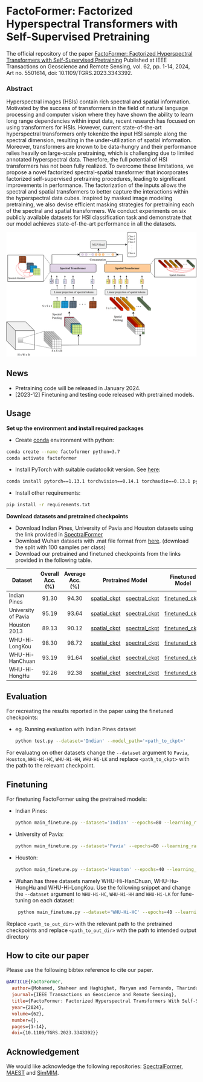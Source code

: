# FactoFormer: Factorized Hyperspectral Transformers with Self-Supervised Pretraining

The official repository of the paper [FactoFormer: Factorized Hyperspectral Transformers with Self-Supervised Pretraining](https://ieeexplore.ieee.org/document/10360846) Published at IEEE Transactions on Geoscience and Remote Sensing, vol. 62, pp. 1-14, 2024, Art no. 5501614, doi: 10.1109/TGRS.2023.3343392.

[//]: # (We introduce a novel factorized transformer architecture called _FactoFormer_ with self-supervised pretraining for hyperspectral data. This network architecture enables factorized self-attention and factorized self-supervised pretraining focusing on learning salient representations in both spectral and spatial dimensions.)

### Abstract
Hyperspectral images (HSIs) contain rich spectral and spatial information. Motivated by the success of transformers in the field of natural language processing and computer vision where they have shown the ability to learn long range dependencies within input data, recent research has focused on using transformers for HSIs. However, current state-of-the-art hyperspectral transformers only tokenize the input HSI sample along the spectral dimension, resulting in the under-utilization of spatial information. Moreover, transformers are known to be data-hungry and their performance relies heavily on large-scale pretraining, which is challenging due to limited annotated hyperspectral data. Therefore, the full potential of HSI transformers has not been fully realized. To overcome these limitations, we propose a novel factorized spectral-spatial transformer that incorporates factorized self-supervised pretraining procedures, leading to significant improvements in performance. The factorization of the inputs allows the spectral and spatial transformers to better capture the interactions within the hyperspectral data cubes. Inspired by masked image modeling pretraining, we also devise efficient masking strategies for pretraining each of the spectral and spatial transformers. We conduct experiments on six publicly available datasets for HSI classification task and demonstrate that our model achieves state-of-the-art performance in all the datasets.

![alt text](docs/FactoFormer.png)

## News
- Pretraining code will be released in January 2024.
- [2023-12] Finetuning and testing code released with pretrained models.

Usage
---------------------
<b>Set up the environment and install required packages</b>
  
  - Create [conda](https://docs.conda.io/en/latest/) environment with python:
  ```bash
  conda create --name factoformer python=3.7
  conda activate factoformer
  ```
  - Install PyTorch with suitable cudatoolkit version. See [here](https://pytorch.org/):
  ```bash
  conda install pytorch==1.13.1 torchvision==0.14.1 torchaudio==0.13.1 pytorch-cuda=11.6 -c pytorch -c nvidia
  ```
  -  Install other requirements:
  ```bash
  pip install -r requirements.txt
  ```

<b>Download datasets and pretrained checkpoints</b>

- Download Indian Pines, University of Pavia and Houston datasets using the link provided in [SpectralFormer](https://github.com/danfenghong/IEEE_TGRS_SpectralFormer)
- Download Wuhan datasets with .mat file format from [here](http://rsidea.whu.edu.cn/resource_WHUHi_sharing.htm). (download the split with 100 samples per class)
- Download our pretrained and finetuned checkpoints from the links provided in the following table.

<table>
<thead>
  <tr>
    <th>Dataset</th>
    <th>Overall Acc. (%)</th>
    <th>Average Acc. (%)</th>
    <th colspan="2">Pretrained Model</th>
    <th colspan="2">Finetuned Model</th>
  </tr>
</thead>
<tbody>
  <tr>
    <td>Indian Pines</td>
    <td style="text-align: center;">91.30</td>
    <td style="text-align: center;">94.30</td>
    <td><a href="https://www.dropbox.com/scl/fi/a05dx1nbz6e8ohgpmsdmc/pretrained_spatial.pth?rlkey=k2buvu9h4lscnjhv334x1jv6z&dl=0">spatial_ckpt</a></td>
    <td><a href="https://www.dropbox.com/scl/fi/adpm9qm12bqdye5mlkp1h/pretrained_spectral.pth?rlkey=utctcrssg1kra05594szfcrox&dl=0">spectral_ckpt</a></td>
    <td><a href="https://www.dropbox.com/scl/fi/2n5e0rc8cka4xclny6fjk/IndianPines_ft.pt?rlkey=lzqx943hh52twxvihmlgnviji&dl=0">finetuned_ckpt</a></td>
    
  </tr>
  <tr>
    <td>University of Pavia</td>
    <td style="text-align: center;">95.19</td>
    <td style="text-align: center;">93.64</td>
    <td><a href="https://www.dropbox.com/scl/fi/pan3q5zfwd2wtptxlic21/pretrained_spatial.pth?rlkey=0hvcibc4qtjqu8a890rxrwr1n&dl=0">spatial_ckpt</a></td>
    <td><a href="https://www.dropbox.com/scl/fi/cuskvw6le49vkcvkqoela/pretrained_spectral.pth?rlkey=4ydhn09qydt8yj286numj6e25&dl=0">spectral_ckpt</a></td>
    <td><a href="https://www.dropbox.com/scl/fi/44zv1tsyi76slnp28yxjj/Pavia_ft.pt?rlkey=vdfnxe0dk8b5yp0wkhd2tt86j&dl=0">finetuned_ckpt</a></td>
  </tr>
  <tr>
    <td>Houston 2013</td>
    <td style="text-align: center;">89.13</td>
    <td style="text-align: center;">90.12</td>
    <td><a href="https://www.dropbox.com/scl/fi/dbh7esbf042e56x2xnw59/pretrained_spatial.pth?rlkey=61kw6c4203rycuq409mftb76o&dl=0">spatial_ckpt</a></td>
    <td><a href="https://www.dropbox.com/scl/fi/kzzd5lrwlehvgnjlip326/pretrained_spectral.pth?rlkey=uqmeyuaxlj6dkmwdo4r8z4n89&dl=0">spectral_ckpt</a></td>
    <td><a href="https://www.dropbox.com/scl/fi/ezeodymn9ox1pmsmowkyv/Houston_ft.pt?rlkey=h8d8nwy0uap5ozi4omlc18llm&dl=0">finetuned_ckpt</a></td>
  </tr>
   <tr>
    <td>WHU-Hi-LongKou</td>
    <td style="text-align: center;">98.30</td>
    <td style="text-align: center;">98.72</td>
    <td><a href="https://www.dropbox.com/scl/fi/go3gd0e7xmumg7fmfn1k2/pretrained_spatial.pth?rlkey=jyuyxa4m9at0lm3n2c3rl8ccd&dl=0">spatial_ckpt</a></td>
    <td><a href="https://www.dropbox.com/scl/fi/u6gsf8vonxm7jccf41nvn/pretrained_spectral.pth?rlkey=68f2afmnfwe3xwhvb8qgwkree&dl=0">spectral_ckpt</a></td>
    <td><a href="https://www.dropbox.com/scl/fi/iau0iyfgj3t6wiw1t47o0/WHU-Hi-LK_ft.pt?rlkey=527sgoy2ycjxd7ubl6e3drkzt&dl=0">finetuned_ckpt</a></td>
  </tr>
  <tr>
    <td>WHU-Hi-HanChuan</td>
    <td style="text-align: center;">93.19</td>
    <td style="text-align: center;">91.64</td>
    <td><a href="https://www.dropbox.com/scl/fi/9ome9i0kcb4zj861sqbh5/pretrained_spatial.pth?rlkey=sz492a44a81gjtffxzy817l3f&dl=0">spatial_ckpt</a></td>
    <td><a href="https://www.dropbox.com/scl/fi/yslzx0aeb70dpmtd5663c/pretrained_spectral.pth?rlkey=9y7skxa65zkmrlbpit9iobw2e&dl=0">spectral_ckpt</a></td>
    <td><a href="https://www.dropbox.com/scl/fi/f9wswfrh9jogov8zyc46v/WHU-Hi-HC_ft.pt?rlkey=jfvfy2lrpkjc0pfllcwm7603h&dl=0">finetuned_ckpt</a></td>
  </tr>
  <tr>
    <td>WHU-Hi-HongHu</td>
    <td style="text-align: center;">92.26</td>
    <td style="text-align: center;">92.38</td>
    <td><a href="https://www.dropbox.com/scl/fi/6ipjbnb2i85foro3cp42r/pretrained_spatial.pth?rlkey=57t0v5ti5cvchn7ge1yeoxt1g&dl=0">spatial_ckpt</a></td>
    <td><a href="https://www.dropbox.com/scl/fi/sniql4ml73mdu1u0c70jo/pretrained_spectral.pth?rlkey=w2b641ymzugxfj6g7lh4l9jqv&dl=0">spectral_ckpt</a></td>
    <td><a href="https://www.dropbox.com/scl/fi/c0bevcc3flcyj1zf2kpw8/WHU-Hi-HH_ft.pt?rlkey=a3ix8vlkgpxubzini0ewqx6ss&dl=0">finetuned_ckpt</a></td>
  </tr>
 
    
</tbody>
</table>

Evaluation
---------------------
For recreating the results reported in the paper using the finetuned checkpoints:
- eg. Running evaluation with Indian Pines dataset
  ```bash
  python test.py --dataset='Indian' --model_path='<path_to_ckpt>'
  ```
For evaluatng on other datasets change the `--dataset` argument to `Pavia`, `Houston`, `WHU-Hi-HC`, `WHU-Hi-HH`, `WHU-Hi-LK` and replace `<path_to_ckpt>` with the path to the relevant checkpoint. 


Finetuning
---------------------
For finetuning FactoFormer using the pretrained models:
- Indian Pines:
    ```bash
    python main_finetune.py --dataset='Indian' --epochs=80 --learning_rate=3e-4 --pretrained_spectral='<path_to_ckpt>' --pretrained_spatial='<path_to_ckpt>' --output_dir='<path_to_out_dir>'
    ```
 - University of Pavia:
      ```bash
      python main_finetune.py --dataset='Pavia' --epochs=80 --learning_rate=1e-3 --pretrained_spectral='<path_to_ckpt>' --pretrained_spatial='<path_to_ckpt>' --output_dir='<path_to_out_dir>'
      ```
 - Houston:
      ```bash
      python main_finetune.py --dataset='Houston' --epochs=40 --learning_rate=2e-3 --pretrained_spectral='<path_to_ckpt>' --pretrained_spatial='<path_to_ckpt>' --output_dir='<path_to_out_dir>'
      ```
- Wuhan has three datasets namely WHU-Hi-HanChuan, WHU-Hu-HongHu and WHU-Hi-LongKou. Use the following snippet and change the `--dataset` argument to `WHU-Hi-HC`, `WHU-Hi-HH` and `WHU-Hi-LK` for fune-tuning on each dataset:
     ```bash
      python main_finetune.py --dataset='WHU-Hi-HC' --epochs=40 --learning_rate=1e-3 --pretrained_spectral='<path_to_ckpt>' --pretrained_spatial='<path_to_ckpt>' --output_dir='<path_to_out_dir>'
    ```

Replace `<path_to_out_dir>` with the relevant path to the pretrained checkpoints and replace `<path_to_out_dir>` with the path to intended output directory

## How to cite our paper
Please use the following bibtex reference to cite our paper.
```bibtex
@ARTICLE{FactoFormer,
  author={Mohamed, Shaheer and Haghighat, Maryam and Fernando, Tharindu and Sridharan, Sridha and Fookes, Clinton and Moghadam, Peyman},
  journal={IEEE Transactions on Geoscience and Remote Sensing}, 
  title={FactoFormer: Factorized Hyperspectral Transformers With Self-Supervised Pretraining}, 
  year={2024},
  volume={62},
  number={},
  pages={1-14},
  doi={10.1109/TGRS.2023.3343392}}

```

## Acknowledgement
We would like acknowledge the following repositories: [SpectralFormer](https://github.com/danfenghong/IEEE_TGRS_SpectralFormer), [MAEST](https://github.com/ibanezfd/MAEST/tree/main) and [SimMIM](https://github.com/microsoft/SimMIM).

